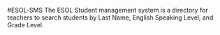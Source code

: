 #ESOL-SMS
The ESOL Student management system is a directory for teachers to search students by Last Name, English Speaking Level, and Grade Level.